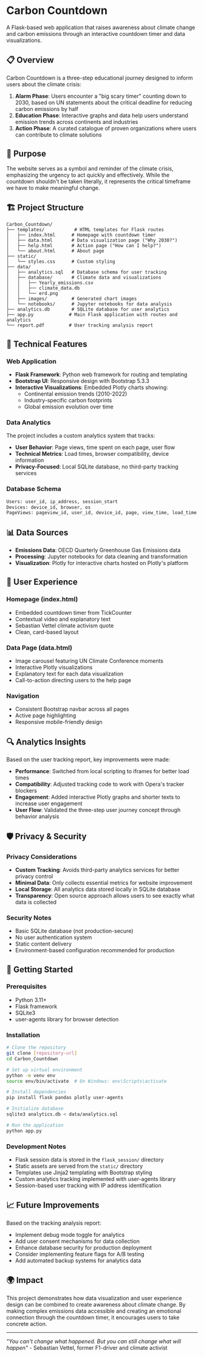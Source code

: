 # Carbon Countdown

A Flask-based web application that raises awareness about climate change and carbon emissions through an interactive countdown timer and data visualizations.

## 📋 Overview

Carbon Countdown is a three-step educational journey designed to inform users about the climate crisis:

1. **Alarm Phase**: Users encounter a "big scary timer" counting down to 2030, based on UN statements about the critical deadline for reducing carbon emissions by half
2. **Education Phase**: Interactive graphs and data help users understand emission trends across continents and industries
3. **Action Phase**: A curated catalogue of proven organizations where users can contribute to climate solutions

## 🎯 Purpose

The website serves as a symbol and reminder of the climate crisis, emphasizing the urgency to act quickly and effectively. While the countdown shouldn't be taken literally, it represents the critical timeframe we have to make meaningful change.

## 🏗️ Project Structure

```
Carbon_Countdown/
├── templates/           # HTML templates for Flask routes
│   ├── index.html      # Homepage with countdown timer
│   ├── data.html       # Data visualization page ("Why 2030?")
│   ├── help.html       # Action page ("How can I help?")
│   └── about.html      # About page
├── static/
│   └── styles.css      # Custom styling
├── data/
│   ├── analytics.sql   # Database schema for user tracking
│   ├── database/       # Climate data and visualizations
│   │   ├── Yearly_emissions.csv
│   │   ├── climate_data.db
│   │   └── erd.png
│   ├── images/         # Generated chart images
│   └── notebooks/      # Jupyter notebooks for data analysis
├── analytics.db        # SQLite database for user analytics
├── app.py             # Main Flask application with routes and analytics
└── report.pdf         # User tracking analysis report
```

## 🔧 Technical Features

### Web Application
- **Flask Framework**: Python web framework for routing and templating
- **Bootstrap UI**: Responsive design with Bootstrap 5.3.3
- **Interactive Visualizations**: Embedded Plotly charts showing:
  - Continental emission trends (2010-2022)
  - Industry-specific carbon footprints
  - Global emission evolution over time

### Data Analytics
The project includes a custom analytics system that tracks:
- **User Behavior**: Page views, time spent on each page, user flow
- **Technical Metrics**: Load times, browser compatibility, device information
- **Privacy-Focused**: Local SQLite database, no third-party tracking services

### Database Schema
```sql
Users: user_id, ip_address, session_start
Devices: device_id, browser, os
PageViews: pageview_id, user_id, device_id, page, view_time, load_time
```

## 📊 Data Sources

- **Emissions Data**: OECD Quarterly Greenhouse Gas Emissions data
- **Processing**: Jupyter notebooks for data cleaning and transformation
- **Visualization**: Plotly for interactive charts hosted on Plotly's platform

## 🎨 User Experience

### Homepage (index.html)
- Embedded countdown timer from TickCounter
- Contextual video and explanatory text
- Sebastian Vettel climate activism quote
- Clean, card-based layout

### Data Page (data.html)
- Image carousel featuring UN Climate Conference moments
- Interactive Plotly visualizations
- Explanatory text for each data visualization
- Call-to-action directing users to the help page

### Navigation
- Consistent Bootstrap navbar across all pages
- Active page highlighting
- Responsive mobile-friendly design

## 🔍 Analytics Insights

Based on the user tracking report, key improvements were made:
- **Performance**: Switched from local scripting to iframes for better load times
- **Compatibility**: Adjusted tracking code to work with Opera's tracker blockers  
- **Engagement**: Added interactive Plotly graphs and shorter texts to increase user engagement
- **User Flow**: Validated the three-step user journey concept through behavior analysis

## 🛡️ Privacy & Security

### Privacy Considerations
- **Custom Tracking**: Avoids third-party analytics services for better privacy control
- **Minimal Data**: Only collects essential metrics for website improvement
- **Local Storage**: All analytics data stored locally in SQLite database
- **Transparency**: Open source approach allows users to see exactly what data is collected

### Security Notes
- Basic SQLite database (not production-secure)
- No user authentication system
- Static content delivery
- Environment-based configuration recommended for production

## 🚀 Getting Started

### Prerequisites
- Python 3.11+
- Flask framework
- SQLite3
- user-agents library for browser detection

### Installation
```bash
# Clone the repository
git clone [repository-url]
cd Carbon_Countdown

# Set up virtual environment
python -m venv env
source env/bin/activate  # On Windows: env\Scripts\activate

# Install dependencies
pip install flask pandas plotly user-agents

# Initialize database
sqlite3 analytics.db < data/analytics.sql

# Run the application
python app.py
```

### Development Notes
- Flask session data is stored in the `flask_session/` directory
- Static assets are served from the `static/` directory
- Templates use Jinja2 templating with Bootstrap styling
- Custom analytics tracking implemented with user-agents library
- Session-based user tracking with IP address identification

## 📈 Future Improvements

Based on the tracking analysis report:
- Implement debug mode toggle for analytics
- Add user consent mechanisms for data collection
- Enhance database security for production deployment
- Consider implementing feature flags for A/B testing
- Add automated backup systems for analytics data

## 🌍 Impact

This project demonstrates how data visualization and user experience design can be combined to create awareness about climate change. By making complex emissions data accessible and creating an emotional connection through the countdown timer, it encourages users to take concrete action.

---

*"You can't change what happened. But you can still change what will happen"* - Sebastian Vettel, former F1-driver and climate activist